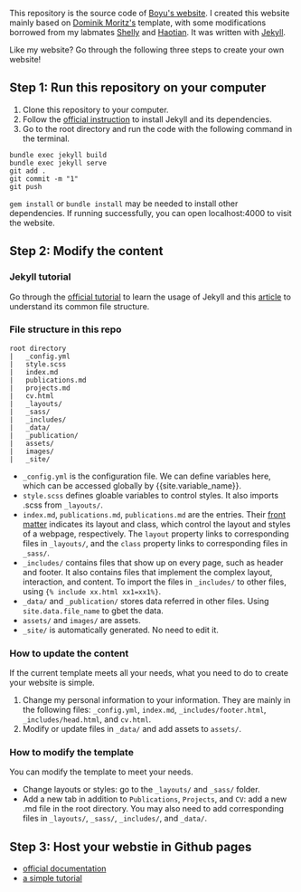 
This repository is the source code of [Boyu's website](https://liboyu.space).
I created this website mainly based on [Dominik Moritz's](https://github.com/domoritz/domoritz.github.io) template, with some modifications borrowed from my labmates [Shelly](https://shellywhen.github.io/) and [Haotian](https://haotian-li.com/). It was written with [Jekyll](https://jekyllrb.com/). 

Like my website? Go through the following three steps to create your own website!

## Step 1: Run this repository on your computer
1. Clone this repository to your computer.
2. Follow the [official instruction](https://jekyllrb.com/docs/installation/) to install Jekyll and its dependencies.
3. Go to the root directory and run the code with the following command in the terminal.
  ```
  bundle exec jekyll build
  bundle exec jekyll serve
  git add .
  git commit -m "1"
  git push
  ```
`gem install` or `bundle install` may be needed to install other dependencies.
If running successfully, you can open localhost:4000 to visit the website.

## Step 2: Modify the content
### Jekyll tutorial
Go through the [official tutorial](https://jekyllrb.com/docs/step-by-step/01-setup/) to learn the usage of Jekyll and this [article](https://www.taniarascia.com/make-a-static-website-with-jekyll/) to understand its common file structure.

### File structure in this repo
```
root directory
|   _config.yml
|   style.scss
|   index.md
|   publications.md
|   projects.md
|   cv.html
|   _layouts/
|   _sass/
|   _includes/
|   _data/
|   _publication/
|   assets/
|   images/
|   _site/
```
- `_config.yml` is the configuration file. We can define variables here, which can be accessed globally by {{site.variable_name}}.
- `style.scss` defines gloable variables to control styles. It also imports .scss from `_layouts/`. 
- `index.md`, `publications.md`, `publications.md` are the entries.
Their [front matter](https://jekyllrb.com/docs/front-matter/) indicates its layout and class, which control the layout and styles of a webpage, respectively. The `layout` property links to corresponding files in `_layouts/`, and the `class` property links to corresponding files in `_sass/`.
- `_includes/` contains files that show up on every page, such as header and footer. It also contains files that implement the complex layout, interaction, and content. To import the files in `_includes/` to other files, using `{% include xx.html xx1=xx1%}`.
- `_data/` and  `_publication/` stores data referred in other files. Using `site.data.file_name` to gbet the data.
- `assets/`  and `images/` are assets.
- `_site/` is automatically generated. No need to edit it.

### How to update the content 
If the current template meets all your needs, what you need to do to create your website is simple.
1. Change my personal information to your information. They are mainly in the following files: `_config.yml`, `index.md`, `_includes/footer.html`, `_includes/head.html`, and `cv.html`.
2. Modify or update files in `_data/` and add assets to `assets/`.

### How to modify the template
You can modify the template to meet your needs.
- Change layouts or styles: go to the `_layouts/` and `_sass/` folder.
- Add a new tab in addition to `Publications`, `Projects`, and `CV`: add a new .md file in the root directory. You may also need to add corresponding files in `_layouts/`, `_sass/`, `_includes/`, and `_data/`.


## Step 3: Host your webstie in Github pages
- [official documentation](https://docs.github.com/en/pages/setting-up-a-github-pages-site-with-jekyll)
- [a simple tutorial](https://idratherbewriting.com/documentation-theme-jekyll/mydoc_publishing_github_pages.html)